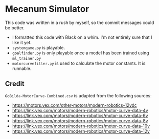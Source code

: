 # Mecanum Simulator

This code was written in a rush by myself, so the commit messages could be better.

- I formatted this code with Black on a whim. I'm not entirely sure that I like it yet.
- `systemgame.py` is playable.
- `goalfinder.py` is only playable once a model has been trained using `ml_trainer.py`
- `motorcurvefitter.py` is used to calculate the motor constants. It is runnable.

## Credit

`GoBilda-MotorCurve-Combined.csv` is adapted from the following sources:

- <https://motors.vex.com/other-motors/modern-robotics-12vdc>
- <https://link.vex.com/motors/modern-robotics/motor-curve-data-4v>
- <https://link.vex.com/motors/modern-robotics/motor-curve-data-6v>
- <https://link.vex.com/motors/modern-robotics/motor-curve-data-8v>
- <https://link.vex.com/motors/modern-robotics/motor-curve-data-10v>
- <https://link.vex.com/motors/modern-robotics/motor-curve-data-12v>
